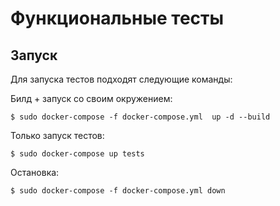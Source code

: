 # Функциональные тесты

## Запуск

Для запуска тестов подходят следующие команды:

Билд + запуск со своим окружением:

    $ sudo docker-compose -f docker-compose.yml  up -d --build

Только запуск тестов:

    $ sudo docker-compose up tests

Остановка:

    $ sudo docker-compose -f docker-compose.yml down
   
